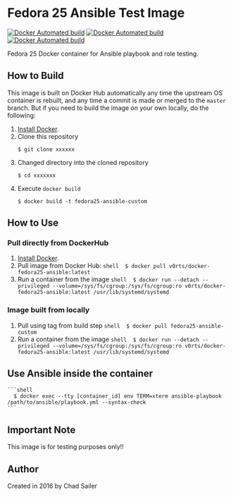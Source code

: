 # Fedora 25 Ansible Test Image

[![Docker Automated build](https://img.shields.io/docker/automated/v0rts/docker-fedora25-ansible.svg?maxAge=2592000)](https://hub.docker.com/r/v0rts/docker-fedora25-ansible/)
[![Docker Automated build](https://img.shields.io/docker/pulls/v0rts/docker-fedora25-ansible.svg?maxAge=2592000)](https://hub.docker.com/r/v0rts/docker-fedora25-ansible/)
[![Docker Automated build](https://img.shields.io/docker/stars/v0rts/docker-fedora25-ansible.svg?maxAge=2592000)](https://hub.docker.com/r/v0rts/docker-fedora25-ansible/)

Fedora 25 Docker container for Ansible playbook and role testing.

## How to Build

This image is built on Docker Hub automatically any time the upstream OS container is rebuilt, and any time a commit is made or merged to the `master` branch. But if you need to build the image on your own locally, do the following:

  1. [Install Docker](https://docs.docker.com/engine/installation/).
  2. Clone this repository
      ```shell 
      $ git clone xxxxxx 
      ```
  3. Changed directory into the cloned repository
      ```shell 
      $ cd xxxxxxx
      ```
  4. Execute `docker build` 
      ```shell 
      $ docker build -t fedora25-ansible-custom
      ```

## How to Use

### Pull directly from DockerHub

  1. [Install Docker](https://docs.docker.com/engine/installation/).
  2. Pull image from Docker Hub: 
    ```shell 
      $ docker pull v0rts/docker-fedora25-ansible:latest
    ```
  3. Run a container from the image
    ```shell 
      $ docker run --detach --privileged --volume=/sys/fs/cgroup:/sys/fs/cgroup:ro v0rts/docker-fedora25-ansible:latest /usr/lib/systemd/systemd
    ```
### Image built from locally
  
  1. Pull using tag from build step
    ```shell 
      $ docker pull fedora25-ansible-custom
    ```
  2. Run a container from the image
    ```shell 
      $ docker run --detach --privileged --volume=/sys/fs/cgroup:/sys/fs/cgroup:ro v0rts/docker-fedora25-ansible:latest /usr/lib/systemd/systemd
    ```
## Use Ansible inside the container

    ```shell 
      $ docker exec --tty [container_id] env TERM=xterm ansible-playbook /path/to/ansible/playbook.yml --syntax-check
    ```

## Important Note

This image is for testing purposes only!!

## Author

Created in 2016 by Chad Sailer
